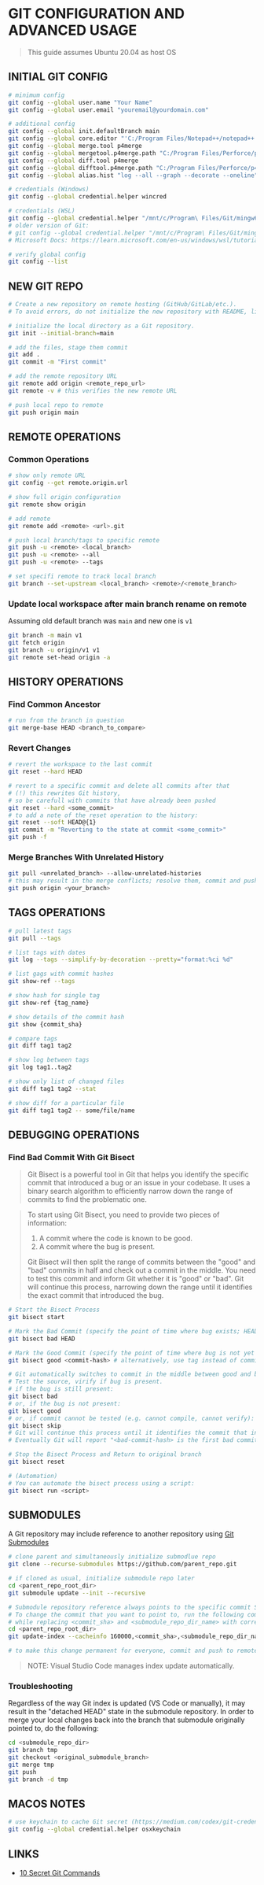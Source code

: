 # GIT CONFIGURATION AND ADVANCED USAGE

> This guide assumes Ubuntu 20.04 as host OS


## INITIAL GIT CONFIG

```bash
# minimum config
git config --global user.name "Your Name"
git config --global user.email "youremail@yourdomain.com"

# additional config
git config --global init.defaultBranch main
git config --global core.editor "'C:/Program Files/Notepad++/notepad++.exe' -multiInst -nosession"
git config --global merge.tool p4merge
git config --global mergetool.p4merge.path "C:/Program Files/Perforce/p4merge.exe"
git config --global diff.tool p4merge
git config --global difftool.p4merge.path "C:/Program Files/Perforce/p4merge.exe"
git config --global alias.hist "log --all --graph --decorate --oneline"

# credentials (Windows)
git config --global credential.helper wincred

# credentials (WSL)
git config --global credential.helper "/mnt/c/Program\ Files/Git/mingw64/bin/git-credential-manager.exe"
# older version of Git:
# git config --global credential.helper "/mnt/c/Program\ Files/Git/mingw64/libexec/git-core/git-credential-wincred.exe"
# Microsoft Docs: https://learn.microsoft.com/en-us/windows/wsl/tutorials/wsl-git

# verify global config
git config --list
```



## NEW GIT REPO
```bash
# Create a new repository on remote hosting (GitHub/GitLab/etc.).
# To avoid errors, do not initialize the new repository with README, license, or gitignore files.

# initialize the local directory as a Git repository.
git init --initial-branch=main

# add the files, stage them commit
git add .
git commit -m "First commit"

# add the remote repository URL
git remote add origin <remote_repo_url>
git remote -v # this verifies the new remote URL

# push local repo to remote
git push origin main
```



## REMOTE OPERATIONS

### Common Operations
```bash
# show only remote URL
git config --get remote.origin.url

# show full origin configuration
git remote show origin

# add remote
git remote add <remote> <url>.git

# push local branch/tags to specific remote
git push -u <remote> <local_branch>
git push -u <remote> --all
git push -u <remote> --tags

# set specifi remote to track local branch
git branch --set-upstream <local_branch> <remote>/<remote_branch>
```

### Update local workspace after main branch rename on remote
Assuming old default branch was `main` and new one is `v1`

```bash
git branch -m main v1
git fetch origin
git branch -u origin/v1 v1
git remote set-head origin -a 
```


## HISTORY OPERATIONS

### Find Common Ancestor
```bash
# run from the branch in question
git merge-base HEAD <branch_to_compare>
```

### Revert Changes
```bash
# revert the workspace to the last commit
git reset --hard HEAD

# revert to a specific commit and delete all commits after that
# (!) this rewrites Git history,
# so be carefull with commits that have already been pushed
git reset --hard <some_commit>
# to add a note of the reset operation to the history:
git reset --soft HEAD@{1}
git commit -m "Reverting to the state at commit <some_commit>"
git push -f
```

### Merge Branches With Unrelated History
```bash
git pull <unrelated_branch> --allow-unrelated-histories
# this may result in the merge conflicts; resolve them, commit and push to update remote
git push origin <your_branch>
```



## TAGS OPERATIONS

```bash
# pull latest tags
git pull --tags

# list tags with dates
git log --tags --simplify-by-decoration --pretty="format:%ci %d"

# list gags with commit hashes
git show-ref --tags

# show hash for single tag
git show-ref {tag_name}

# show details of the commit hash
git show {commit_sha}

# compare tags
git diff tag1 tag2

# show log between tags
git log tag1..tag2

# show only list of changed files
git diff tag1 tag2 --stat

# show diff for a particular file
git diff tag1 tag2 -- some/file/name
```


## DEBUGGING OPERATIONS

### Find Bad Commit With Git Bisect
> Git Bisect is a powerful tool in Git that helps you identify the specific commit that introduced a bug or an issue in your codebase. It uses a binary search algorithm to efficiently narrow down the range of commits to find the problematic one.

> To start using Git Bisect, you need to provide two pieces of information:
> 1. A commit where the code is known to be good.
> 2. A commit where the bug is present.
> 
> Git Bisect will then split the range of commits between the "good" and "bad" commits in half and check out a commit in the middle. You need to test this commit and inform Git whether it is "good" or "bad". Git will continue this process, narrowing down the range until it identifies the exact commit that introduced the bug.

```bash
# Start the Bisect Process
git bisect start

# Mark the Bad Commit (specify the point of time where bug exists; HEAD - is current head)
git bisect bad HEAD

# Mark the Good Commit (specify the point of time where bug is not yet present)
git bisect good <commit-hash> # alternatively, use tag instead of commit hash

# Git automatically switches to commit in the middle between good and bad.
# Test the source, virify if bug is present.
# if the bug is still present:
git bisect bad
# or, if the bug is not present:
git bisect good
# or, if commit cannot be tested (e.g. cannot compile, cannot verify):
git bisect skip
# Git will continue this process until it identifies the commit that introduced the bug.
# Eventually Git will report "<bad-commit-hash> is the first bad commit"

# Stop the Bisect Process and Return to original branch
git bisect reset

# (Automation)
# You can automate the bisect process using a script:
git bisect run <script>
```



## SUBMODULES
A Git repository may include reference to another repository using [Git Submodules](https://git-scm.com/book/en/v2/Git-Tools-Submodules)

```bash
# clone parent and simultaneously initialize submodlue repo
git clone --recurse-submodules https://github.com/parent_repo.git

# if cloned as usual, initialize submodule repo later
cd <parent_repo_root_dir>
git submodule update --init --recursive

# Submodule repository reference always points to the specific commit SHA.
# To change the commit that you want to point to, run the following command
# while replacing <commit_sha> and <submodule_repo_dir_name> with correct value:
cd <parent_repo_root_dir>
git update-index --cacheinfo 160000,<commit_sha>,<submodule_repo_dir_name>

# to make this change permanent for everyone, commit and push to remote origin.
```

> NOTE: Visual Studio Code manages index update automatically.

### Troubleshooting
Regardless of the way Git index is updated (VS Code or manually), it may result in the "detached HEAD" state in the submodule repository.
In order to merge your local changes back into the branch that submodule originally pointed to, do the following:

```bash
cd <submodule_repo_dir>
git branch tmp
git checkout <original_submodule_branch>
git merge tmp
git push
git branch -d tmp
```



## MACOS NOTES

```bash
# use keychain to cache Git secret (https://medium.com/codex/git-credentials-on-macos-caching-updating-and-deleting-your-git-credentials-8d22b6126533)
git config --global credential.helper osxkeychain
```



## LINKS
- [10 Secret Git Commands](https://dev.to/arpitstack/10-secret-git-commands-that-will-save-you-5-hours-every-week-1mpn)
